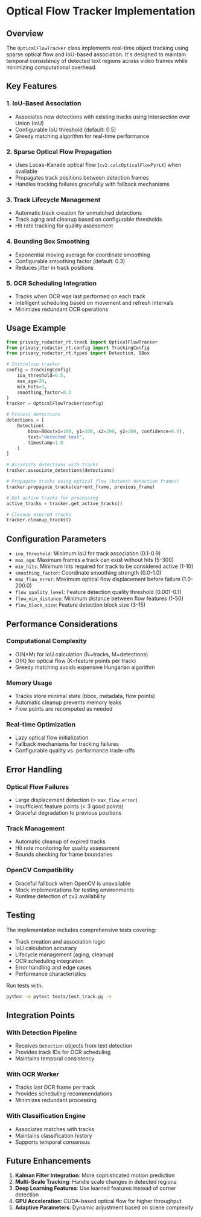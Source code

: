 # Optical Flow Tracker Implementation

## Overview

The `OpticalFlowTracker` class implements real-time object tracking using sparse optical flow and IoU-based association. It's designed to maintain temporal consistency of detected text regions across video frames while minimizing computational overhead.

## Key Features

### 1. IoU-Based Association
- Associates new detections with existing tracks using Intersection over Union (IoU)
- Configurable IoU threshold (default: 0.5)
- Greedy matching algorithm for real-time performance

### 2. Sparse Optical Flow Propagation
- Uses Lucas-Kanade optical flow (`cv2.calcOpticalFlowPyrLK`) when available
- Propagates track positions between detection frames
- Handles tracking failures gracefully with fallback mechanisms

### 3. Track Lifecycle Management
- Automatic track creation for unmatched detections
- Track aging and cleanup based on configurable thresholds
- Hit rate tracking for quality assessment

### 4. Bounding Box Smoothing
- Exponential moving average for coordinate smoothing
- Configurable smoothing factor (default: 0.3)
- Reduces jitter in track positions

### 5. OCR Scheduling Integration
- Tracks when OCR was last performed on each track
- Intelligent scheduling based on movement and refresh intervals
- Minimizes redundant OCR operations

## Usage Example

```python
from privacy_redactor_rt.track import OpticalFlowTracker
from privacy_redactor_rt.config import TrackingConfig
from privacy_redactor_rt.types import Detection, BBox

# Initialize tracker
config = TrackingConfig(
    iou_threshold=0.5,
    max_age=30,
    min_hits=3,
    smoothing_factor=0.3
)
tracker = OpticalFlowTracker(config)

# Process detections
detections = [
    Detection(
        bbox=BBox(x1=100, y1=100, x2=200, y2=200, confidence=0.8),
        text="detected text",
        timestamp=1.0
    )
]

# Associate detections with tracks
tracker.associate_detections(detections)

# Propagate tracks using optical flow (between detection frames)
tracker.propagate_tracks(current_frame, previous_frame)

# Get active tracks for processing
active_tracks = tracker.get_active_tracks()

# Cleanup expired tracks
tracker.cleanup_tracks()
```

## Configuration Parameters

- `iou_threshold`: Minimum IoU for track association (0.1-0.9)
- `max_age`: Maximum frames a track can exist without hits (5-300)
- `min_hits`: Minimum hits required for track to be considered active (1-10)
- `smoothing_factor`: Coordinate smoothing strength (0.0-1.0)
- `max_flow_error`: Maximum optical flow displacement before failure (1.0-200.0)
- `flow_quality_level`: Feature detection quality threshold (0.001-0.1)
- `flow_min_distance`: Minimum distance between flow features (1-50)
- `flow_block_size`: Feature detection block size (3-15)

## Performance Considerations

### Computational Complexity
- O(N×M) for IoU calculation (N=tracks, M=detections)
- O(K) for optical flow (K=feature points per track)
- Greedy matching avoids expensive Hungarian algorithm

### Memory Usage
- Tracks store minimal state (bbox, metadata, flow points)
- Automatic cleanup prevents memory leaks
- Flow points are recomputed as needed

### Real-time Optimization
- Lazy optical flow initialization
- Fallback mechanisms for tracking failures
- Configurable quality vs. performance trade-offs

## Error Handling

### Optical Flow Failures
- Large displacement detection (> `max_flow_error`)
- Insufficient feature points (< 3 good points)
- Graceful degradation to previous positions

### Track Management
- Automatic cleanup of expired tracks
- Hit rate monitoring for quality assessment
- Bounds checking for frame boundaries

### OpenCV Compatibility
- Graceful fallback when OpenCV is unavailable
- Mock implementations for testing environments
- Runtime detection of cv2 availability

## Testing

The implementation includes comprehensive tests covering:

- Track creation and association logic
- IoU calculation accuracy
- Lifecycle management (aging, cleanup)
- OCR scheduling integration
- Error handling and edge cases
- Performance characteristics

Run tests with:
```bash
python -m pytest tests/test_track.py -v
```

## Integration Points

### With Detection Pipeline
- Receives `Detection` objects from text detection
- Provides track IDs for OCR scheduling
- Maintains temporal consistency

### With OCR Worker
- Tracks last OCR frame per track
- Provides scheduling recommendations
- Minimizes redundant processing

### With Classification Engine
- Associates matches with tracks
- Maintains classification history
- Supports temporal consensus

## Future Enhancements

1. **Kalman Filter Integration**: More sophisticated motion prediction
2. **Multi-Scale Tracking**: Handle scale changes in detected regions  
3. **Deep Learning Features**: Use learned features instead of corner detection
4. **GPU Acceleration**: CUDA-based optical flow for higher throughput
5. **Adaptive Parameters**: Dynamic adjustment based on scene complexity